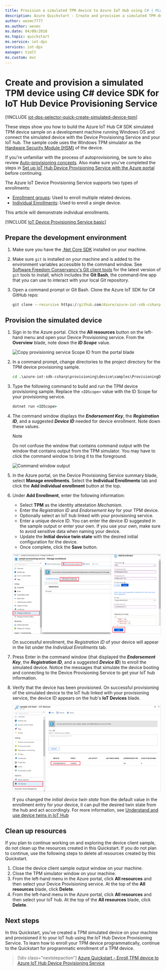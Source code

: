 ```yaml
---
title: Provision a simulated TPM device to Azure IoT Hub using C# | Microsoft Docs
description: Azure Quickstart - Create and provision a simulated TPM device using C# device SDK for Azure IoT Hub Device Provisioning Service. This quickstart uses individual enrollments.
author: wesmc7777
ms.author: wesmc
ms.date: 04/09/2018
ms.topic: quickstart
ms.service: iot-dps
services: iot-dps 
manager: timlt
ms.custom: mvc
---
```


# Create and provision a simulated TPM device using C# device SDK for IoT Hub Device Provisioning Service

[!INCLUDE [iot-dps-selector-quick-create-simulated-device-tpm](../../includes/iot-dps-selector-quick-create-simulated-device-tpm.md)]

These steps show you how to build the Azure IoT Hub C# SDK simulated TPM device sample on a development machine running Windows OS and connect the simulated device with the Device Provisioning Service and your IoT hub. The sample code uses the Windows TPM simulator as the [Hardware Security Module (HSM)](https://azure.microsoft.com/blog/azure-iot-supports-new-security-hardware-to-strengthen-iot-security/) of the device. 

If you're unfamiliar with the process of autoprovisioning, be sure to also review [Auto-provisioning concepts](concepts-auto-provisioning.md). Also make sure you've completed the steps in [Set up IoT Hub Device Provisioning Service with the Azure portal](./quick-setup-auto-provision.md) before continuing. 

The Azure IoT Device Provisioning Service supports two types of enrollments:
- [Enrollment groups](concepts-service.md#enrollment-group): Used to enroll multiple related devices.
- [Individual Enrollments](concepts-service.md#individual-enrollment): Used to enroll a single device.

This article will demonstrate individual enrollments.

[!INCLUDE [IoT Device Provisioning Service basic](../../includes/iot-dps-basic.md)]

<a id="setupdevbox"></a>
## Prepare the development environment 

1. Make sure you have the [.Net Core SDK](https://www.microsoft.com/net/download/windows) installed on your machine. 

1. Make sure `git` is installed on your machine and is added to the environment variables accessible to the command window. See [Software Freedom Conservancy's Git client tools](https://git-scm.com/download/) for the latest version of `git` tools to install, which includes the **Git Bash**, the command-line app that you can use to interact with your local Git repository. 

4. Open a command prompt or Git Bash. Clone the Azure IoT SDK for C# GitHub repo:
    
    ```cmd
    git clone --recursive https://github.com/Azure/azure-iot-sdk-csharp.git
    ```

## Provision the simulated device


1. Sign in to the Azure portal. Click the **All resources** button on the left-hand menu and open your Device Provisioning service. From the **Overview** blade, note down the **_ID Scope_** value.

    ![Copy provisioning service Scope ID from the portal blade](./media/quick-create-simulated-device-tpm-csharp/copy-scope.png) 


2. In a command prompt, change directories to the project directory for the TPM device provisioning sample.

    ```cmd
    cd .\azure-iot-sdk-csharp\provisioning\device\samples\ProvisioningDeviceClientTpm
    ```

2. Type the following command to build and run the TPM device provisioning sample. Replace the `<IDScope>` value with the ID Scope for your provisioning service. 

    ```cmd
    dotnet run <IDScope>
    ```

1. The command window displays the **_Endorsement Key_**,  the **_Registration ID_**, and a suggested **_Device ID_** needed for device enrollment. Note down these values. 
   > [!NOTE]
   > Do not confuse the window that contains command output with the window that contains output from the TPM simulator. You may have to click the command window to bring it to the foreground.

    ![Command window output](./media/quick-create-simulated-device-tpm-csharp/output1.png) 


4. In the Azure portal, on the Device Provisioning Service summary blade, select **Manage enrollments**. Select the **Individual Enrollments** tab and click the **Add individual enrollment** button at the top. 

5. Under **Add Enrollment**, enter the following information:
    - Select **TPM** as the identity attestation *Mechanism*.
    - Enter the *Registration ID* and *Endorsement key* for your TPM device. 
    - Optionally select an IoT hub linked with your provisioning service.
    - Enter a unique device ID. You can enter the device ID suggested in the sample output or enter your own. If you use your own, make sure to avoid sensitive data when naming your device. 
    - Update the **Initial device twin state** with the desired initial configuration for the device.
    - Once complete, click the **Save** button. 

    ![Enter device enrollment information in the portal blade](./media/quick-create-simulated-device-tpm-csharp/enterdevice-enrollment.png)  

   On successful enrollment, the *Registration ID* of your device will appear in the list under the *Individual Enrollments* tab. 

6. Press Enter in the command window (that displayed the **_Endorsement Key_**,  the **_Registration ID_**, and a suggested **_Device ID_**)  to enroll the simulated device. Notice the messages that simulate the device booting and connecting to the Device Provisioning Service to get your IoT hub information. 

1. Verify that the device has been provisioned. On successful provisioning of the simulated device to the IoT hub linked with your provisioning service, the device ID appears on the hub's **IoT Devices** blade. 

    ![Device is registered with the IoT hub](./media/quick-create-simulated-device-tpm-csharp/hub_registration.png) 

    If you changed the *initial device twin state* from the default value in the enrollment entry for your device, it can pull the desired twin state from the hub and act accordingly. For more information, see [Understand and use device twins in IoT Hub](../iot-hub/iot-hub-devguide-device-twins.md)


## Clean up resources

If you plan to continue working on and exploring the device client sample, do not clean up the resources created in this Quickstart. If you do not plan to continue, use the following steps to delete all resources created by this Quickstart.

1. Close the device client sample output window on your machine.
1. Close the TPM simulator window on your machine.
1. From the left-hand menu in the Azure portal, click **All resources** and then select your Device Provisioning service. At the top of the **All resources** blade, click **Delete**.  
1. From the left-hand menu in the Azure portal, click **All resources** and then select your IoT hub. At the top of the **All resources** blade, click **Delete**.  

## Next steps

In this Quickstart, you’ve created a TPM simulated device on your machine and provisioned it to your IoT hub using the IoT Hub Device Provisioning Service. To learn how to enroll your TPM device programmatically, continue to the Quickstart for programmatic enrollment of a TPM device. 

> [!div class="nextstepaction"]
> [Azure Quickstart - Enroll TPM device to Azure IoT Hub Device Provisioning Service](quick-enroll-device-tpm-csharp.md)
